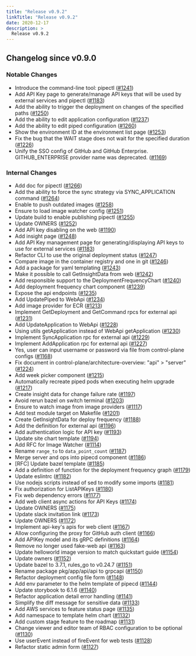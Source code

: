 ```yaml
---
title: "Release v0.9.2"
linkTitle: "Release v0.9.2"
date: 2020-12-17
description: >
  Release v0.9.2
---
```


## Changelog since v0.9.0

### Notable Changes

* Introduce the command-line tool: pipectl ([#1241](https://github.com/pipe-cd/pipecd/pull/1241))
* Add API Key page to generate/manage API keys that will be used by external services and pipectl ([#1183](https://github.com/pipe-cd/pipecd/pull/1183))
* Add the ability to trigger the deployment on changes of the specified paths ([#1250](https://github.com/pipe-cd/pipecd/pull/1250))
* Add the ability to edit application configuration ([#1237](https://github.com/pipe-cd/pipecd/pull/1237))
* Add the ability to edit piped configuration ([#1260](https://github.com/pipe-cd/pipecd/pull/1260))
* Show the environment ID at the environment list page ([#1253](https://github.com/pipe-cd/pipecd/pull/1253))
* Fix the bug that the WAIT stage does not wait for the specified duration ([#1226](https://github.com/pipe-cd/pipecd/pull/1226))
* Unify the SSO config of GitHub and GitHub Enterprise. GITHUB_ENTERPRISE provider name was deprecated. ([#1169](https://github.com/pipe-cd/pipecd/pull/1169))

### Internal Changes

* Add doc for pipectl ([#1266](https://github.com/pipe-cd/pipecd/pull/1266))
* Add the ability to force the sync strategy via SYNC_APPLICATION command ([#1264](https://github.com/pipe-cd/pipecd/pull/1264))
* Enable to push outdated images ([#1258](https://github.com/pipe-cd/pipecd/pull/1258))
* Ensure to load image watcher config ([#1251](https://github.com/pipe-cd/pipecd/pull/1251))
* Update build to enable publishing pipectl ([#1255](https://github.com/pipe-cd/pipecd/pull/1255))
* Update OWNERS ([#1252](https://github.com/pipe-cd/pipecd/pull/1252))
* Add API key disabling on the web ([#1190](https://github.com/pipe-cd/pipecd/pull/1190))
* Add insight page ([#1248](https://github.com/pipe-cd/pipecd/pull/1248))
* Add API Key management page for generating/displaying API keys to use for external services ([#1183](https://github.com/pipe-cd/pipecd/pull/1183))
* Refactor CLI to use the original deployment status ([#1247](https://github.com/pipe-cd/pipecd/pull/1247))
* Compare image in the container registry and one in git ([#1246](https://github.com/pipe-cd/pipecd/pull/1246))
* Add a package for yaml templating ([#1243](https://github.com/pipe-cd/pipecd/pull/1243))
* Make it possible to call GetInsightData from web ([#1242](https://github.com/pipe-cd/pipecd/pull/1242))
* Add responsible support to the DeploymentFrequencyChart ([#1240](https://github.com/pipe-cd/pipecd/pull/1240))
* Add deployment frequency chart component ([#1239](https://github.com/pipe-cd/pipecd/pull/1239))
* Expose the api endpoints ([#1235](https://github.com/pipe-cd/pipecd/pull/1235))
* Add UpdatePiped to WebApi ([#1234](https://github.com/pipe-cd/pipecd/pull/1234))
* Add image provider for ECR ([#1213](https://github.com/pipe-cd/pipecd/pull/1213))
* Implement GetDeployment and GetCommand rpcs for external api ([#1231](https://github.com/pipe-cd/pipecd/pull/1231))
* Add UpdateApplication to WebApi ([#1228](https://github.com/pipe-cd/pipecd/pull/1228))
* Using utils getApplication instead of WebApi getApplication ([#1230](https://github.com/pipe-cd/pipecd/pull/1230))
* Implement SyncApplication rpc for external api ([#1229](https://github.com/pipe-cd/pipecd/pull/1229))
* Implement AddApplication rpc for external api ([#1227](https://github.com/pipe-cd/pipecd/pull/1227))
* Yes, user can input username or password via file from control-plane configs ([#1168](https://github.com/pipe-cd/pipecd/pull/1168))
* Fix document in control-plane/architecture-overview: "api" > "server" ([#1224](https://github.com/pipe-cd/pipecd/pull/1224))
* Add week picker component ([#1215](https://github.com/pipe-cd/pipecd/pull/1215))
* Automatically recreate piped pods when executing helm upgrade ([#1217](https://github.com/pipe-cd/pipecd/pull/1217))
* Create insight data for change failure rate ([#1197](https://github.com/pipe-cd/pipecd/pull/1197))
* Avoid rerun bazel on switch terminal ([#1203](https://github.com/pipe-cd/pipecd/pull/1203))
* Ensure to watch image from image providers ([#1117](https://github.com/pipe-cd/pipecd/pull/1117))
* Add test module target on Makefile ([#1201](https://github.com/pipe-cd/pipecd/pull/1201))
* Create GetInsightData for deploy frequency ([#1188](https://github.com/pipe-cd/pipecd/pull/1188))
* Add the definition for external api ([#1196](https://github.com/pipe-cd/pipecd/pull/1196))
* Add authentication logic for API key ([#1193](https://github.com/pipe-cd/pipecd/pull/1193))
* Update site chart template ([#1194](https://github.com/pipe-cd/pipecd/pull/1194))
* Add RFC for Image Watcher ([#1114](https://github.com/pipe-cd/pipecd/pull/1114))
* Rename `range_to` to `data_point_count` ([#1187](https://github.com/pipe-cd/pipecd/pull/1187))
* Merge server and ops into pipecd component ([#1186](https://github.com/pipe-cd/pipecd/pull/1186))
* [RFC] Update bazel template ([#1185](https://github.com/pipe-cd/pipecd/pull/1185))
* Add a definition of function for the deployment frequency graph ([#1179](https://github.com/pipe-cd/pipecd/pull/1179))
* Update eslintrc ([#1182](https://github.com/pipe-cd/pipecd/pull/1182))
* Use nodejs scripts instead of sed to modify some imports ([#1181](https://github.com/pipe-cd/pipecd/pull/1181))
* Fix authorization for ListAPIKeys ([#1180](https://github.com/pipe-cd/pipecd/pull/1180))
* Fix web dependency errors ([#1177](https://github.com/pipe-cd/pipecd/pull/1177))
* Add web client async actions for API Keys ([#1174](https://github.com/pipe-cd/pipecd/pull/1174))
* Update OWNERS ([#1175](https://github.com/pipe-cd/pipecd/pull/1175))
* Update slack invitation link ([#1173](https://github.com/pipe-cd/pipecd/pull/1173))
* Update OWNERS ([#1172](https://github.com/pipe-cd/pipecd/pull/1172))
* Implement api-key's apis for web client ([#1167](https://github.com/pipe-cd/pipecd/pull/1167))
* Allow configuring the proxy for GitHub auth client ([#1166](https://github.com/pipe-cd/pipecd/pull/1166))
* Add APIKey model and its gRPC definitions ([#1164](https://github.com/pipe-cd/pipecd/pull/1164))
* Remove no longer used fake-web api ([#1163](https://github.com/pipe-cd/pipecd/pull/1163))
* Update helloworld image version to match quickstart guide ([#1154](https://github.com/pipe-cd/pipecd/pull/1154))
* Update owners ([#1152](https://github.com/pipe-cd/pipecd/pull/1152))
* Update bazel to 3.7.1, rules_go to v0.24.7 ([#1151](https://github.com/pipe-cd/pipecd/pull/1151))
* Rename package pkg/app/api/api to grpcapi ([#1150](https://github.com/pipe-cd/pipecd/pull/1150))
* Refactor deployment config file form ([#1148](https://github.com/pipe-cd/pipecd/pull/1148))
* Add env parameter to the helm template of pipecd ([#1144](https://github.com/pipe-cd/pipecd/pull/1144))
* Update storybook to 6.1.6 ([#1140](https://github.com/pipe-cd/pipecd/pull/1140))
* Refactor application detail error handling ([#1141](https://github.com/pipe-cd/pipecd/pull/1141))
* Simplify the diff message for sensitive data ([#1133](https://github.com/pipe-cd/pipecd/pull/1133))
* Add AWS services to feature status page ([#1135](https://github.com/pipe-cd/pipecd/pull/1135))
* Add namespace to template helm chart ([#1132](https://github.com/pipe-cd/pipecd/pull/1132))
* Add custom stage feature to the roadmap ([#1131](https://github.com/pipe-cd/pipecd/pull/1131))
* Change viewer and editor team of RBAC configuration to be optional ([#1130](https://github.com/pipe-cd/pipecd/pull/1130))
* Use userEvent instead of fireEvent for web tests ([#1128](https://github.com/pipe-cd/pipecd/pull/1128))
* Refactor static admin form ([#1127](https://github.com/pipe-cd/pipecd/pull/1127))
